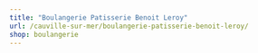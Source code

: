 ```yaml
---
title: "Boulangerie Patisserie Benoit Leroy"
url: /cauville-sur-mer/boulangerie-patisserie-benoit-leroy/
shop: boulangerie
---
```

